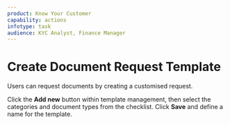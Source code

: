 ```yaml
---
product: Know Your Customer
capability: actions
infotype: task
audience: KYC Analyst, Finance Manager
---
```


# Create Document Request Template

Users can request documents by creating a customised request.

Click the **Add new** button within template management, then select the categories and document types from the checklist. Click **Save** and define a name for the template.
